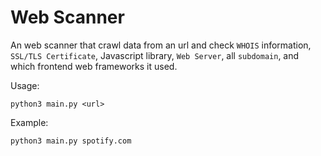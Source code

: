 # Web Scanner
An web scanner that crawl data from an url and check `WHOIS` information, `SSL/TLS Certificate`, Javascript library, `Web Server`, all `subdomain`, and which frontend web frameworks it used.

Usage:
```
python3 main.py <url>
```
Example:
```
python3 main.py spotify.com
``` 
